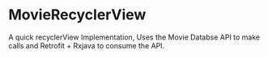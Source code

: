 # MovieRecyclerView
A quick recyclerView Implementation, Uses the Movie Databse API to make calls and Retrofit + Rxjava to consume the API.
